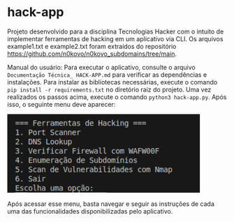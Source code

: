 # hack-app
Projeto desenvolvido para a disciplina Tecnologias Hacker com o intuito de implementar ferramentas de hacking em um aplicativo via CLI.
Os arquivos example1.txt e example2.txt foram extraídos do repositório https://github.com/n0kovo/n0kovo_subdomains/tree/main.

Manual do usuário:
Para executar o aplicativo, consulte o arquivo ```Documentação Técnica_ HACK-APP.md``` para verificar as dependências e instalações.
Para instalar as bibliotecas necessárias, execute o comando ```pip install -r requirements.txt``` no diretório raiz do projeto.
Uma vez realizados os passos acima, execute o comando ```python3 hack-app.py```. Após isso, o seguinte menu deve aparecer:

![alt text](image.png)

Após acessar esse menu, basta navegar e seguir as instruções de cada uma das funcionalidades disponibilizadas pelo aplicativo.